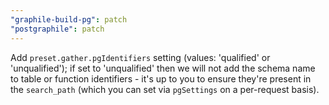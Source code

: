 ```yaml
---
"graphile-build-pg": patch
"postgraphile": patch
---
```


Add `preset.gather.pgIdentifiers` setting (values: 'qualified' or
'unqualified'); if set to 'unqualified' then we will not add the schema name to
table or function identifiers - it's up to you to ensure they're present in the
`search_path` (which you can set via `pgSettings` on a per-request basis).
